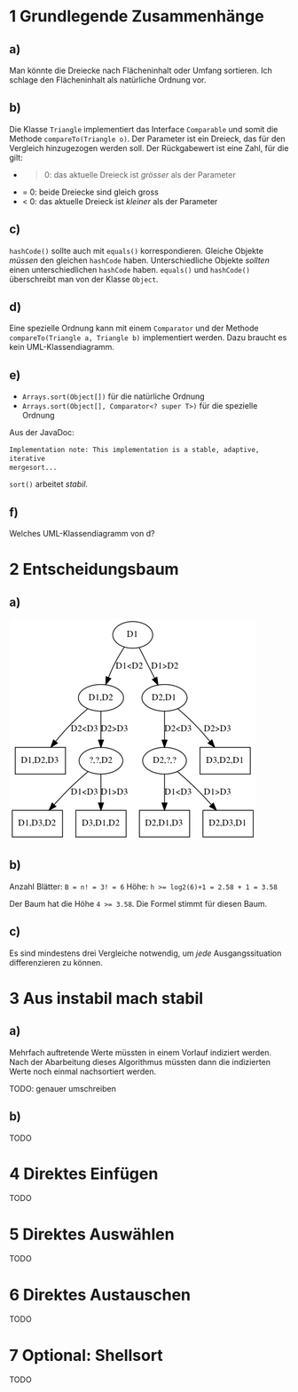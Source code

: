 # 1 Grundlegende Zusammenhänge

## a)

Man könnte die Dreiecke nach Flächeninhalt oder Umfang sortieren. Ich schlage
den Flächeninhalt als natürliche Ordnung vor.

## b)

Die Klasse `Triangle` implementiert das Interface `Comparable` und somit die
Methode `compareTo(Triangle o)`. Der Parameter ist ein Dreieck, das für den
Vergleich hinzugezogen werden soll. Der Rückgabewert ist eine Zahl, für die
gilt:

- > 0: das aktuelle Dreieck ist _grösser_ als der Parameter
- = 0: beide Dreiecke sind gleich gross
- < 0: das aktuelle Dreieck ist _kleiner_ als der Parameter

## c)

`hashCode()` sollte auch mit `equals()` korrespondieren. Gleiche Objekte
_müssen_ den gleichen `hashCode` haben. Unterschiedliche Objekte _sollten_ einen
unterschiedlichen `hashCode` haben. `equals()` und `hashCode()` überschreibt man
von der Klasse `Object`.

## d)

Eine spezielle Ordnung kann mit einem `Comparator` und der Methode
`compareTo(Triangle a, Triangle b)` implementiert werden. Dazu braucht es kein
UML-Klassendiagramm.

## e)

- `Arrays.sort(Object[])` für die natürliche Ordnung
- `Arrays.sort(Object[], Comparator<? super T>)` für die spezielle Ordnung

Aus der JavaDoc:

    Implementation note: This implementation is a stable, adaptive, iterative
    mergesort...

`sort()` arbeitet _stabil_.

## f)

Welches UML-Klassendiagramm von d?

# 2 Entscheidungsbaum

## a)

![Entscheidungsbaum](08-tree.png)

## b)

Anzahl Blätter: `B = n! = 3! = 6`
Höhe: `h >= log2(6)+1 = 2.58 + 1 = 3.58`

Der Baum hat die Höhe `4 >= 3.58`. Die Formel stimmt für diesen Baum.

## c)

Es sind mindestens drei Vergleiche notwendig, um _jede_ Ausgangssituation
differenzieren zu können.

# 3 Aus instabil mach stabil

## a)

Mehrfach auftretende Werte müssten in einem Vorlauf indiziert werden. Nach der
Abarbeitung dieses Algorithmus müssten dann die indizierten Werte noch einmal
nachsortiert werden.

TODO: genauer umschreiben

## b)

TODO

# 4 Direktes Einfügen

TODO

# 5 Direktes Auswählen

TODO

# 6 Direktes Austauschen

TODO

# 7 Optional: Shellsort

TODO
